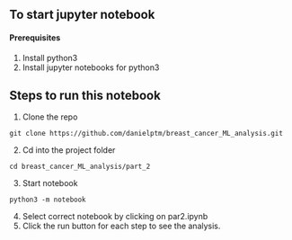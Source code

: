 ## To start jupyter notebook

#### Prerequisites
1. Install python3
2. Install jupyter notebooks for python3


## Steps to run this notebook
1. Clone the repo
```
git clone https://github.com/danielptm/breast_cancer_ML_analysis.git
```
2. Cd into the project folder
```
cd breast_cancer_ML_analysis/part_2
```
3. Start notebook
```
python3 -m notebook
```

4. Select correct notebook by clicking on par2.ipynb
5. Click the run button for each step to see the analysis.
